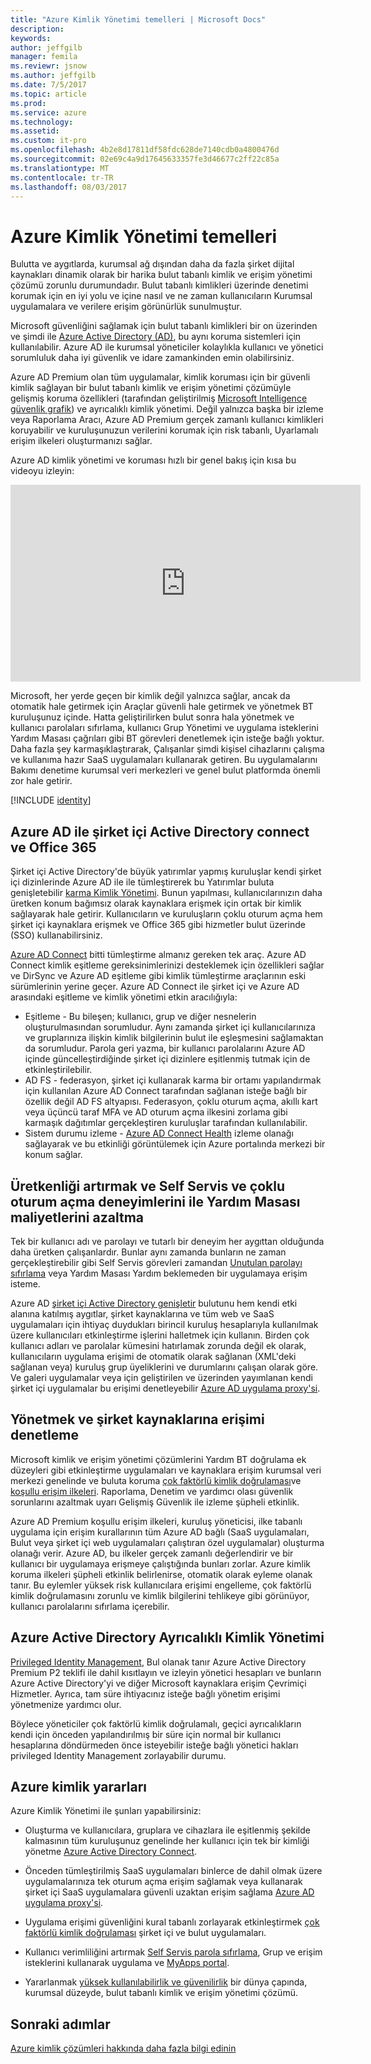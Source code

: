 ```yaml
---
title: "Azure Kimlik Yönetimi temelleri | Microsoft Docs"
description: 
keywords: 
author: jeffgilb
manager: femila
ms.reviewr: jsnow
ms.author: jeffgilb
ms.date: 7/5/2017
ms.topic: article
ms.prod: 
ms.service: azure
ms.technology: 
ms.assetid: 
ms.custom: it-pro
ms.openlocfilehash: 4b2e8d17811df58fdc628de7140cdb0a4800476d
ms.sourcegitcommit: 02e69c4a9d17645633357fe3d46677c2ff22c85a
ms.translationtype: MT
ms.contentlocale: tr-TR
ms.lasthandoff: 08/03/2017
---
```

# <a name="fundamentals-of-azure-identity-management"></a>Azure Kimlik Yönetimi temelleri
Bulutta ve aygıtlarda, kurumsal ağ dışından daha da fazla şirket dijital kaynakları dinamik olarak bir harika bulut tabanlı kimlik ve erişim yönetimi çözümü zorunlu durumundadır. Bulut tabanlı kimlikleri üzerinde denetimi korumak için en iyi yolu ve içine nasıl ve ne zaman kullanıcıların Kurumsal uygulamalara ve verilere erişim görünürlük sunulmuştur.

Microsoft güvenliğini sağlamak için bulut tabanlı kimlikleri bir on üzerinden ve şimdi ile [Azure Active Directory (AD)](https://docs.microsoft.com/azure/active-directory/active-directory-editions), bu aynı koruma sistemleri için kullanılabilir. Azure AD ile kurumsal yöneticiler kolaylıkla kullanıcı ve yönetici sorumluluk daha iyi güvenlik ve idare zamankinden emin olabilirsiniz.

Azure AD Premium olan tüm uygulamalar, kimlik koruması için bir güvenli kimlik sağlayan bir bulut tabanlı kimlik ve erişim yönetimi çözümüyle gelişmiş koruma özellikleri (tarafından geliştirilmiş [Microsoft Intelligence güvenlik grafik](https://www.microsoft.com/en-us/security/intelligence)) ve ayrıcalıklı kimlik yönetimi. Değil yalnızca başka bir izleme veya Raporlama Aracı, Azure AD Premium gerçek zamanlı kullanıcı kimlikleri koruyabilir ve kuruluşunuzun verilerini korumak için risk tabanlı, Uyarlamalı erişim ilkeleri oluşturmanızı sağlar.

Azure AD kimlik yönetimi ve koruması hızlı bir genel bakış için kısa bu videoyu izleyin:
<iframe width="560" height="315" src="https://www.youtube.com/embed/9LGIJ2-FKIM" frameborder="0" allowfullscreen></iframe>

Microsoft, her yerde geçen bir kimlik değil yalnızca sağlar, ancak da otomatik hale getirmek için Araçlar güvenli hale getirmek ve yönetmek BT kuruluşunuz içinde. Hatta geliştirilirken bulut sonra hala yönetmek ve kullanıcı parolaları sıfırlama, kullanıcı Grup Yönetimi ve uygulama isteklerini Yardım Masası çağrıları gibi BT görevleri denetlemek için isteğe bağlı yoktur. Daha fazla şey karmaşıklaştırarak, Çalışanlar şimdi kişisel cihazlarını çalışma ve kullanıma hazır SaaS uygulamaları kullanarak getiren. Bu uygulamalarını Bakımı denetime kurumsal veri merkezleri ve genel bulut platformda önemli zor hale getirir.

[!INCLUDE [identity](../../includes/azure-ad-licenses.md)]

## <a name="connect-on-premises-active-directory-with-azure-ad-and-office-365"></a>Azure AD ile şirket içi Active Directory connect ve Office 365
Şirket içi Active Directory'de büyük yatırımlar yapmış kuruluşlar kendi şirket içi dizinlerinde Azure AD ile ile tümleştirerek bu Yatırımlar buluta genişletebilir [karma Kimlik Yönetimi](https://docs.microsoft.com/azure/active-directory/active-directory-hybrid-identity-design-considerations-overview). Bunun yapılması, kullanıcılarınızın daha üretken konum bağımsız olarak kaynaklara erişmek için ortak bir kimlik sağlayarak hale getirir. Kullanıcıların ve kuruluşların çoklu oturum açma hem şirket içi kaynaklara erişmek ve Office 365 gibi hizmetler bulut üzerinde (SSO) kullanabilirsiniz.

[Azure AD Connect](https://docs.microsoft.com/azure/active-directory/connect/active-directory-aadconnect) bitti tümleştirme almanız gereken tek araç. Azure AD Connect kimlik eşitleme gereksinimlerinizi desteklemek için özellikleri sağlar ve DirSync ve Azure AD eşitleme gibi kimlik tümleştirme araçlarının eski sürümlerinin yerine geçer. Azure AD Connect ile şirket içi ve Azure AD arasındaki eşitleme ve kimlik yönetimi etkin aracılığıyla:

- Eşitleme - Bu bileşen; kullanıcı, grup ve diğer nesnelerin oluşturulmasından sorumludur. Aynı zamanda şirket içi kullanıcılarınıza ve gruplarınıza ilişkin kimlik bilgilerinin bulut ile eşleşmesini sağlamaktan da sorumludur. Parola geri yazma, bir kullanıcı parolalarını Azure AD içinde güncelleştirdiğinde şirket içi dizinlere eşitlenmiş tutmak için de etkinleştirilebilir.
- AD FS - federasyon, şirket içi kullanarak karma bir ortamı yapılandırmak için kullanılan Azure AD Connect tarafından sağlanan isteğe bağlı bir özellik değil AD FS altyapısı. Federasyon, çoklu oturum açma, akıllı kart veya üçüncü taraf MFA ve AD oturum açma ilkesini zorlama gibi karmaşık dağıtımlar gerçekleştiren kuruluşlar tarafından kullanılabilir.
- Sistem durumu izleme - [Azure AD Connect Health](https://docs.microsoft.com/azure/active-directory/connect-health/active-directory-aadconnect-health) izleme olanağı sağlayarak ve bu etkinliği görüntülemek için Azure portalında merkezi bir konum sağlar.

## <a name="increase-productivity-and-reduce-helpdesk-costs-with-self-service-and-single-sign-on-experiences"></a>Üretkenliği artırmak ve Self Servis ve çoklu oturum açma deneyimlerini ile Yardım Masası maliyetlerini azaltma

Tek bir kullanıcı adı ve parolayı ve tutarlı bir deneyim her aygıttan olduğunda daha üretken çalışanlardır. Bunlar aynı zamanda bunların ne zaman gerçekleştirebilir gibi Self Servis görevleri zamandan [Unutulan parolayı sıfırlama](https://docs.microsoft.com/azure/active-directory/active-directory-passwords) veya Yardım Masası Yardım beklemeden bir uygulamaya erişim isteme.

Azure AD [şirket içi Active Directory genişletir](https://docs.microsoft.com/azure/active-directory/connect/active-directory-aadconnect) bulutunu hem kendi etki alanına katılmış aygıtlar, şirket kaynaklarına ve tüm web ve SaaS uygulamaları için ihtiyaç duydukları birincil kuruluş hesaplarıyla kullanılmak üzere kullanıcıları etkinleştirme işlerini halletmek için kullanın. Birden çok kullanıcı adları ve parolalar kümesini hatırlamak zorunda değil ek olarak, kullanıcıların uygulama erişimi de otomatik olarak sağlanan (XML'deki sağlanan veya) kuruluş grup üyeliklerini ve durumlarını çalışan olarak göre. Ve galeri uygulamalar veya için geliştirilen ve üzerinden yayımlanan kendi şirket içi uygulamalar bu erişimi denetleyebilir [Azure AD uygulama proxy'si](https://docs.microsoft.com/azure/active-directory/active-directory-application-proxy-get-started).

## <a name="manage-and-control-access-to-corporate-resources"></a>Yönetmek ve şirket kaynaklarına erişimi denetleme
Microsoft kimlik ve erişim yönetimi çözümlerini Yardım BT doğrulama ek düzeyleri gibi etkinleştirme uygulamaları ve kaynaklara erişim kurumsal veri merkezi genelinde ve buluta koruma [çok faktörlü kimlik doğrulaması](https://docs.microsoft.com/azure/multi-factor-authentication/multi-factor-authentication-whats-next)ve [koşullu erişim ilkeleri](https://docs.microsoft.com/azure/active-directory/active-directory-conditional-access-azure-portal). Raporlama, Denetim ve yardımcı olası güvenlik sorunlarını azaltmak uyarı Gelişmiş Güvenlik ile izleme şüpheli etkinlik.

Azure AD Premium koşullu erişim ilkeleri, kuruluş yöneticisi, ilke tabanlı uygulama için erişim kurallarının tüm Azure AD bağlı (SaaS uygulamaları, Bulut veya şirket içi web uygulamaları çalıştıran özel uygulamalar) oluşturma olanağı verir. Azure AD, bu ilkeler gerçek zamanlı değerlendirir ve bir kullanıcı bir uygulamaya erişmeye çalıştığında bunları zorlar. Azure kimlik koruma ilkeleri şüpheli etkinlik belirlenirse, otomatik olarak eyleme olanak tanır. Bu eylemler yüksek risk kullanıcılara erişimi engelleme, çok faktörlü kimlik doğrulamasını zorunlu ve kimlik bilgilerini tehlikeye gibi görünüyor, kullanıcı parolalarını sıfırlama içerebilir.


## <a name="azure-active-directory-privileged-identity-management"></a>Azure Active Directory Ayrıcalıklı Kimlik Yönetimi

[Privileged Identity Management](https://docs.microsoft.com/azure/active-directory/active-directory-privileged-identity-management-getting-started), Bul olanak tanır Azure Active Directory Premium P2 teklifi ile dahil kısıtlayın ve izleyin yönetici hesapları ve bunların Azure Active Directory'yi ve diğer Microsoft kaynaklara erişim Çevrimiçi Hizmetler. Ayrıca, tam süre ihtiyacınız isteğe bağlı yönetim erişimi yönetmenize yardımcı olur.

Böylece yöneticiler çok faktörlü kimlik doğrulamalı, geçici ayrıcalıkların kendi için önceden yapılandırılmış bir süre için normal bir kullanıcı hesaplarına döndürmeden önce isteyebilir isteğe bağlı yönetici hakları privileged Identity Management zorlayabilir durumu.

## <a name="benefits-of-azure-identity"></a>Azure kimlik yararları

Azure Kimlik Yönetimi ile şunları yapabilirsiniz:

-   Oluşturma ve kullanıcılara, gruplara ve cihazlara ile eşitlenmiş şekilde kalmasının tüm kuruluşunuz genelinde her kullanıcı için tek bir kimliği yönetme [Azure Active Directory Connect](https://docs.microsoft.com/azure/active-directory/connect/active-directory-aadconnect).

-   Önceden tümleştirilmiş SaaS uygulamaları binlerce de dahil olmak üzere uygulamalarınıza tek oturum açma erişim sağlamak veya kullanarak şirket içi SaaS uygulamalara güvenli uzaktan erişim sağlama [Azure AD uygulama proxy'si](https://docs.microsoft.com/azure/active-directory/active-directory-application-proxy-get-started).

-   Uygulama erişimi güvenliğini kural tabanlı zorlayarak etkinleştirmek [çok faktörlü kimlik doğrulaması](https://docs.microsoft.com/azure/multi-factor-authentication/multi-factor-authentication-whats-next) şirket içi ve bulut uygulamaları.

-   Kullanıcı verimliliğini artırmak [Self Servis parola sıfırlama](https://docs.microsoft.com/azure/active-directory/active-directory-passwords), Grup ve erişim isteklerini kullanarak uygulama ve [MyApps portal](https://docs.microsoft.com/azure/active-directory/active-directory-saas-access-panel-user-help).

-   Yararlanmak [yüksek kullanılabilirlik ve güvenilirlik](https://docs.microsoft.com/azure/architecture/resiliency/high-availability-azure-applications) bir dünya çapında, kurumsal düzeyde, bulut tabanlı kimlik ve erişim yönetimi çözümü.

## <a name="next-steps"></a>Sonraki adımlar
[Azure kimlik çözümleri hakkında daha fazla bilgi edinin](https://docs.microsoft.com/azure/active-directory/understand-azure-identity-solutions)